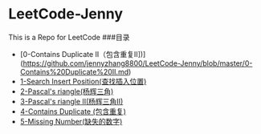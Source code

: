 # LeetCode-Jenny
This is a Repo for LeetCode 
###目录

* [0-Contains Duplicate II（包含重复II])](https://github.com/jennyzhang8800/LeetCode-Jenny/blob/master/0-Contains%20Duplicate%20II.md)
* [1-Search Insert Position(查找插入位置)](https://github.com/jennyzhang8800/LeetCode-Jenny/blob/master/1-Search%20Insert%20Position.md)
* [2-Pascal's riangle(杨辉三角)](https://github.com/jennyzhang8800/LeetCode-Jenny/blob/master/2-Pascal's%20Triangle.md)
* [3-Pascal's riangle II(杨辉三角II)](https://github.com/jennyzhang8800/LeetCode-Jenny/blob/master/3-Pascal's%20Triangle%20II.md)
* [4-Contains Duplicate (包含重复)](https://github.com/jennyzhang8800/LeetCode-Jenny/blob/master/4-Contains%20Duplicate.md)
* [5-Missing Number(缺失的数字)](https://github.com/jennyzhang8800/LeetCode-Jenny/blob/master/5-Missing%20Number.md)
